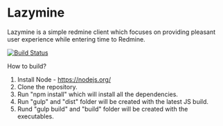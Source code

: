 # Lazymine
Lazymine is a simple redmine client which focuses on providing pleasant user experience while entering time to Redmine.

[![Build Status](https://travis-ci.org/Raathigesh/Lazymine.svg?branch=master)](https://travis-ci.org/Raathigesh/LazyMine)

How to build?

1. Install Node - https://nodejs.org/
2. Clone the repository.
3. Run "npm install" which will install all the dependencies.
4. Run "gulp" and "dist" folder will be created with the latest JS build.
5. Rund "gulp build" and "build" folder will be created with the executables.